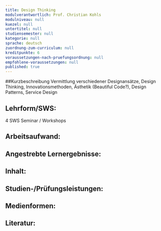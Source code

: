 ```yaml
---
title: Design Thinking
modulverantwortlich: Prof. Christian Kohls
modulniveau: null
kuezel: null
untertitel: null
studiensemester: null
kategorie: null
sprache: deutsch
zuordnung-zum-curriculum: null
kreditpunkte: 6
voraussetzungen-nach-pruefungsordnung: null
empfohlene-voraussetzungen: null
published: true
---
```


##Kurzbeschreibung
Vermittlung verschiedener Designansätze, Design Thinking, Innovationsmethoden, Ästhetik (Beautiful Code?), Design Patterns, Service Design

## Lehrform/SWS: 
4 SWS Seminar / Workshops

## Arbeitsaufwand: 


## Angestrebte Lernergebnisse:


## Inhalt:


## Studien-/Prüfungsleistungen:


## Medienformen:


## Literatur:

